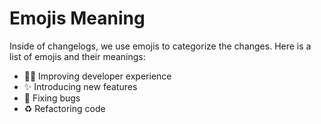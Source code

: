 # Emojis Meaning
Inside of changelogs, we use emojis to categorize the changes. Here is a list of emojis and their meanings:

- 🧑‍💻 Improving developer experience
- ✨ Introducing new features
- 🐛 Fixing bugs
- ♻️ Refactoring code